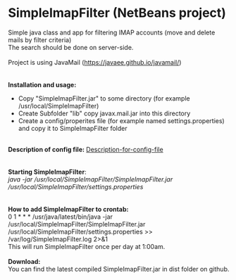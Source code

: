 # SimpleImapFilter (NetBeans project)
Simple java class and app for filtering IMAP accounts (move and delete mails by filter criteria)<br>
The search should be done on server-side.<br>
<br>
Project is using JavaMail (https://javaee.github.io/javamail/)<br>
<br>
<br>
<b>Installation and usage:</b><br>
<ul>
<li>Copy "SimpleImapFilter.jar" to some directory (for example /usr/local/SimpleImapFilter)</li>
<li>Create Subfolder "lib" copy javax.mail.jar into this directory</li>
<li>Create a config/properites file (for example named settings.properties) and copy it to SimpleImapFilter folder</li>
</ul>
<br>
<b>Description of config file:</b> <a href="https://github.com/ovaron76github/SimpleImapFilter/wiki/Description-for-config-file">Description-for-config-file</a><br>
<br>
<br>
<b>Starting SimpleImapFilter</b>:<br>
<i>java -jar /usr/local/SimpleImapFilter/SimpleImapFilter.jar /usr/local/SimpleImapFilter/settings.properties</i><br>
<br>
<br>
<b>How to add SimpleImapFilter to crontab:</b><br>
0 1 * * * /usr/java/latest/bin/java -jar /usr/local/SimpleImapFilter/SimpleImapFilter.jar /usr/local/SimpleImapFilter/settings.properties >> /var/log/SimpleImapFilter.log 2>&1<br>
This will run SimpleImapFilter once per day at 1:00am.<br>
<br>
<b>Download:</b><br>
You can find the latest compiled SimpleImapFilter.jar in dist folder on github.<br>
